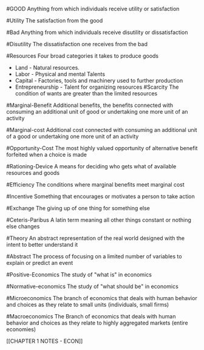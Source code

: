 #GOOD
Anything from which individuals receive utility or satisfaction 

#Utility
The satisfaction from the good

#Bad 
Anything from which individuals receive disutility or dissatisfaction

#Disutility
The dissatisfaction one receives from the bad

#Resources
Four broad categories it takes to produce goods
- Land - Natural resources.
- Labor - Physical and mental Talents
- Capital - Factories, tools and machinery used to further production
- Entrepreneurship - Talent for organizing resources
#Scarcity
The condition of wants are greater than the limited resources 

#Marginal-Benefit
Additional benefits, the benefits connected with consuming an additional unit of good or undertaking one more unit of an activity

#Marginal-cost 
Additional cost connected with consuming an additional unit of a good or undertaking one more unit of an activity

#Opportunity-Cost
The most highly valued opportunity of alternative benefit forfeited when a choice is made

#Rationing-Device
A means for deciding who gets what of available resources and goods

#Efficiency 
The conditions where marginal benefits meet marginal cost

#Incentive
Something that encourages or motivates a person to take action

#Exchange
The giving up of one thing for something else

#Ceteris-Paribus
A latin term meaning all other things constant or nothing else changes

#Theory 
An abstract representation of the real world designed with the intent to better understand it

#Abstract
The process of focusing on a limited number of variables to explain or predict an event

#Positive-Economics
The study of "what is" in economics

#Normative-economics
The study of "what should be" in economics

#Microeconomics
The branch of economics that deals with human behavior and choices as they relate to small units (individuals, small firms)

#Macroeconomics 
The Branch of economics that deals with human behavior and choices as they relate to highly aggregated markets (entire economies)

[[CHAPTER 1 NOTES - ECON]]
